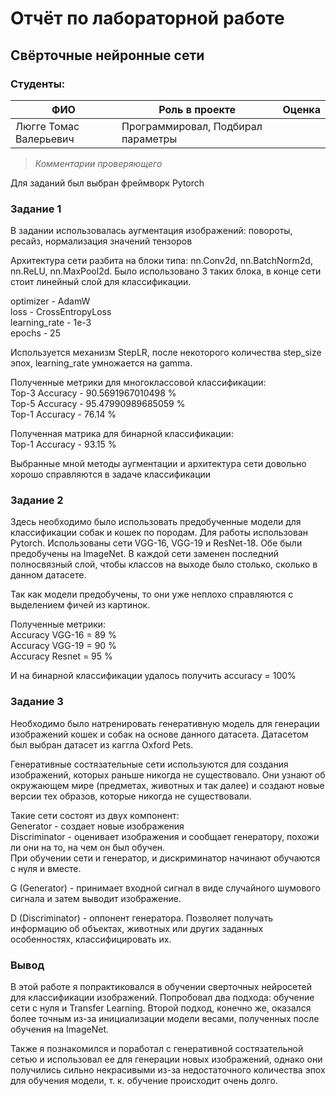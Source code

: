# Отчёт по лабораторной работе
## Свёрточные нейронные сети

### Студенты: 

| ФИО       		     | Роль в проекте                     		     | Оценка       |
|------------------------|-----------------------------------------------|--------------|
| Люгге Томас Валерьевич | Программировал, Подбирал параметры | 	            |

> *Комментарии проверяющего*

Для заданий был выбран фреймворк Pytorch

### Задание 1

В задании использовалась аугментация изображений: повороты, ресайз, нормализация значений тензоров

Архитектура сети разбита на блоки типа:  nn.Conv2d, nn.BatchNorm2d, nn.ReLU, nn.MaxPool2d. Было использовано 3 таких блока, в конце сети стоит линейный слой для классификации.

optimizer - AdamW\
loss - CrossEntropyLoss\
learning_rate - 1e-3\
epochs - 25

Используется механизм StepLR, после некоторого количества step_size эпох, learning_rate умножается на gamma.

Полученные метрики для многоклассовой классификации:\
Top-3 Accuracy - 90.5691967010498 %\
Top-5 Accuracy - 95.47990989685059 %\
Top-1 Accuracy - 76.14 %

Полученная матрика для бинарной классификации:\
Top-1 Accuracy - 93.15 %

Выбранные мной методы аугментации и архитектура сети довольно хорошо справляются в задаче классификации

### Задание 2

Здесь необходимо было использовать предобученные модели для классификации собак и кошек по породам. Для работы использован Pytorch.
Использованы сети VGG-16, VGG-19 и ResNet-18. Обе были предобучены на ImageNet. В каждой сети заменен последний полносвязный слой, чтобы классов на выходе было столько, сколько в данном датасете.

Так как модели предобучены, то они уже неплохо справляются с выделением фичей из картинок.

Полученные метрики:\
Accuracy VGG-16 = 89 %\
Accuracy VGG-19 = 90 %\
Accuracy Resnet = 95 %

И на бинарной классификации удалось получить accuracy = 100%

### Задание 3

Необходимо было натренировать генеративную модель для генерации изображений кошек и собак на основе данного датасета. Датасетом был выбран датасет из каггла Oxford Pets.

Генеративные состязательные сети используются для создания изображений, которых раньше никогда не существовало. Они узнают об окружающем мире (предметах, животных и так далее) и создают новые версии тех образов, которые никогда не существовали.

Такие сети состоят из двух компонент:\
Generator - создает новые изображения\
Discriminator - оценивает изображения и сообщает генератору, похожи ли они на то, на чем он был обучен.\
При обучении сети и генератор, и дискриминатор начинают обучаются с нуля и вместе.

G (Generator) - принимает входной сигнал в виде случайного шумового сигнала и затем выводит изображение.

D (Discriminator) - оппонент генератора. Позволяет получать информацию об объектах, животных или других заданных особенностях, классифицировать их.

### Вывод

В этой работе я попрактиковался в обучении сверточных нейросетей для классификации изображений. Попробовал два подхода: обучение сети с нуля и Transfer Learning. Второй подход, конечно же, оказался более точным из-за инициализации модели весами, полученных после обучения на ImageNet.

Также я познакомился и поработал с генеративной состязательной сетью и использовал ее для генерации новых изображений, однако они получились сильно некрасивыми из-за недостаточного количества эпох для обучения модели, т. к. обучение происходит очень долго.
